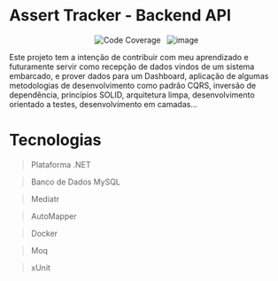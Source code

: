 
# Assert Tracker - Backend API
  
<div align="center">
  
![Code Coverage](https://img.shields.io/badge/Code%20Coverage-60%25-yellow?style=flat)
 &nbsp;
![image](https://camo.githubusercontent.com/fa75219e71963a85f42da1649a890785d4e34c2fbb1a0136cc72098ca5df9e7a/68747470733a2f2f696d672e736869656c64732e696f2f62616467652f56657273696f6e2d2e4e4554253230362e302d696e666f726d6174696f6e616c3f7374796c653d666c6174266c6f676f3d646f746e6574)
&nbsp;
</div>

Este projeto tem a intenção de contribuir com meu aprendizado e futuramente servir como recepção de dados vindos de um sistema embarcado, e prover dados para um Dashboard, aplicação de algumas metodologias de desenvolvimento como padrão CQRS, inversão de dependência, princípios SOLID, arquitetura limpa, desenvolvimento orientado a testes, desenvolvimento em camadas…

# Tecnologias

> Plataforma .NET

> Banco de Dados MySQL

> Mediatr

> AutoMapper

> Docker

> Moq

> xUnit


